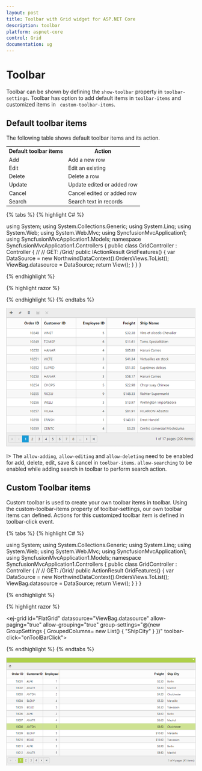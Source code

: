 ```yaml
---
layout: post
title: Toolbar with Grid widget for ASP.NET Core
description: toolbar 
platform: aspnet-core
control: Grid
documentation: ug
---
```


# Toolbar

Toolbar can be shown by defining the `show-toolbar` property in `toolbar-settings`. Toolbar has option to add default items in `toolbar-items` and customized items in ` custom-toolbar-items`.

## Default toolbar items

The following table shows default toolbar items and its action. 

<table>
<tr>
<th>
Default toolbar items</th><th>
Action</th></tr>
<tr>
<td>
Add</td><td>
Add a new row</td></tr>
<tr>
<td>
Edit</td><td>
Edit an existing</td></tr>
<tr>
<td>
Delete</td><td>
Delete a row</td></tr>
<tr>
<td>
Update</td><td>
Update edited or added row</td></tr>
<tr>
<td>
Cancel</td><td>
Cancel edited or added row</td></tr>
<tr>
<td>
Search</td><td>
Search text in records</td></tr>
</table>

{% tabs %}
{% highlight C# %}

using System;
using System.Collections.Generic;
using System.Linq;
using System.Web;
using System.Web.Mvc;
using SyncfusionMvcApplication1;
using SyncfusionMvcApplication1.Models;
namespace SyncfusionMvcApplication1.Controllers
{
    public class GridController : Controller
    {
        //
        // GET: /Grid/
        public IActionResult GridFeatures()
        {
            var DataSource = new NorthwindDataContext().OrdersViews.ToList();
            ViewBag.datasource = DataSource;
            return View();
        }
    }
}


{% endhighlight  %}

{% highlight razor %}

<ej-grid id="FlatGrid" allow-paging="true" datasource="ViewBag.DataSource">
    <e-edit-settings allow-adding="true" allow-editing="true" allow-deleting="true"></e-edit-settings>
    <e-toolbar-settings show-toolbar="true" toolbar-items='@new List<string> {"add","edit","delete","update","cancel"}' />
    <e-context-menu-settings enable-context-menu="true"></e-context-menu-settings>
    <e-columns>
        <e-column field="OrderID" is-primary-key="true" header-text="Order ID" text-align="Right" width="90"></e-column>
        <e-column field="CustomerID" header-text="CustomerID" width="90"></e-column>
        <e-column field="EmployeeID" header-text="Employee ID" text-align="Right" width="80"></e-column>
        <e-column field="Freight" format="{0:c2}" header-text="Freight" text-align="Right"></e-column>
        <e-column field="ShipName" header-text="Ship Name" width="150"></e-column>
    </e-columns>
</ej-grid>

{% endhighlight %}
{% endtabs %}  

![](Toolbar_images/Toolbar_img1.png)


I> The `allow-adding`, `allow-editing` and `allow-deleting` need to be enabled for add, delete, edit, save & cancel in `toolbar-items`. `allow-searching` to be enabled while adding search in toolbar to perform search action.

## Custom Toolbar items

Custom toolbar is used to create your own toolbar items in toolbar. Using the custom-toolbar-items property of toolbar-settings, our own toolbar items can defined. Actions for this customized toolbar item is defined in toolbar-click event.

{% tabs %}
{% highlight C# %}

using System;
using System.Collections.Generic;
using System.Linq;
using System.Web;
using System.Web.Mvc;
using SyncfusionMvcApplication1;
using SyncfusionMvcApplication1.Models;
namespace SyncfusionMvcApplication1.Controllers
{
    public class GridController : Controller
    {
        //
        // GET: /Grid/
        public ActionResult GridFeatures()
        {
            var DataSource = new NorthwindDataContext().OrdersViews.ToList();
            ViewBag.datasource = DataSource;
            return View();
        }
    }
}


{% endhighlight  %}

{% highlight razor %}

<ej-grid id="FlatGrid" datasource="ViewBag.datasource" allow-paging="true" allow-grouping="true" 
         group-settings="@(new GroupSettings { GroupedColumns= new List<string>() { "ShipCity" } })" toolbar-click="onToolBarClick">
   <e-toolbar-settings show-toolbar="true">
       <e-custom-toolbar-items>
           <e-custom-toolbar-item template-id="#Refresh"></e-custom-toolbar-item>
       </e-custom-toolbar-items>
   </e-toolbar-settings>
    <e-columns>
        <e-column field="OrderID" is-primary-key="true" header-text="Order ID" text-align="Right" width="90"></e-column>
        <e-column field="CustomerID" header-text="CustomerID" width="90"></e-column>
        <e-column field="EmployeeID" header-text="Employee ID" text-align="Right" width="80"></e-column>
        <e-column field="Freight" format="{0:c2}" header-text="Freight" text-align="Right"></e-column>
        <e-column field="ShipCity" header-text="Ship City" width="150"></e-column>
    </e-columns>
</ej-grid>

<style type="text/css" class="cssStyles">
    .refresh:before {
        content: "\e677";
    }
</style>

<script id="Refresh" type="text/x-jsrender">
    <a class="e-toolbaricons e-icon refresh" />
</script>

<script type="text/javascript">
    function onToolBarClick(args) {
        this.refreshContent(); //refresh content using grid instance
    }
</script>
{% endhighlight %}
{% endtabs %}  

![](Toolbar_images/Toolbar_img4.png)